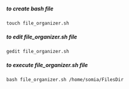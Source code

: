 ##### to create bash file 
```
touch file_organizer.sh
```
##### to edit file_organizer.sh file
```
gedit file_organizer.sh
```
##### to execute file_organizer.sh file
```
bash file_organizer.sh /home/somia/FilesDir
```
